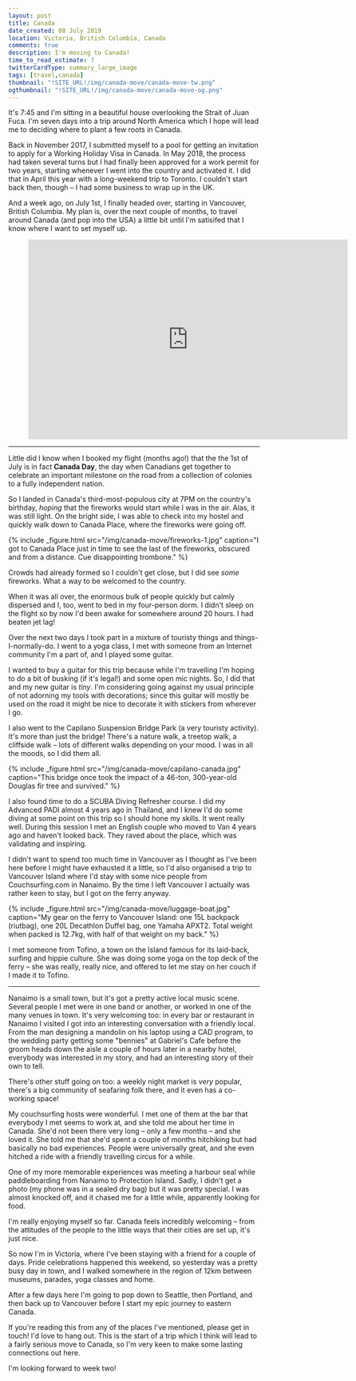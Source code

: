 ```yaml
---
layout: post
title: Canada
date_created: 08 July 2019
location: Victoria, British Columbia, Canada
comments: true
description: I'm moving to Canada!
time_to_read_estimate: 7
twitterCardType: summary_large_image
tags: [travel,canada]
thumbnail: "!SITE_URL!/img/canada-move/canada-move-tw.png"
ogthumbnail: "!SITE_URL!/img/canada-move/canada-move-og.png"
---
```


It's 7:45 and I'm sitting in a beautiful house overlooking the Strait of Juan Fuca. I'm seven days into a trip around North America which I hope will lead me to deciding where to plant a few roots in Canada.

Back in November 2017, I submitted myself to a pool for getting an invitation to apply for a Working Holiday Visa in Canada. In May 2018, the process had taken several turns but I had finally been approved for a work permit for two years, starting whenever I went into the country and activated it. I did that in April this year with a long-weekend trip to Toronto. I couldn't start back then, though – I had some business to wrap up in the UK.

And a week ago, on July 1st, I finally headed over, starting in Vancouver, British Columbia. My plan is, over the next couple of months, to travel around Canada (and pop into the USA) a little bit until I'm satisifed that I know where I want to set myself up.

<figure class="center">
	<iframe id="route-map" style="border:none" src="https://www.google.com/maps/d/u/0/embed?mid=1jW0qnDC1W-CUedB8bzY7E5G00jOvrHZM" width="640" height="400"></iframe>
	<script type="text/javascript">
		try {
			var h = Math.min(document.documentElement.clientHeight, window.innerHeight || 0);
			h = Math.round(h * 0.75);
			var mapFrame = document.getElementById('route-map');
			if (isNaN(h)) {
				throw new Error('Height is not a number');
			}
			mapFrame.height = h;
			mapFrame.src = 'https://www.google.com/maps/d/u/0/embed?mid=1jW0qnDC1W-CUedB8bzY7E5G00jOvrHZM';
		} catch (e) {
			console.log("Oops! Couldn't set the map height, oh well")
			console.warn(e);
		}
	</script>
</figure>

---

Little did I know when I booked my flight (months ago!) that the the 1st of July is in fact **Canada Day**, the day when Canadians get together to celebrate an important milestone on the road from a collection of colonies to a fully independent nation.

So I landed in Canada's third-most-populous city at 7PM on the country's birthday, _hoping_ that the fireworks would start while I was in the air. Alas, it was still light. On the bright side, I was able to check into my hostel and quickly walk down to Canada Place, where the fireworks were going off.

{% include _figure.html src="/img/canada-move/fireworks-1.jpg" caption="I got to Canada Place just in time to see the last of the fireworks, obscured and from a distance. Cue disappointing trombone." %}

Crowds had already formed so I couldn't get close, but I did see _some_ fireworks. What a way to be welcomed to the country.

When it was all over, the enormous bulk of people quickly but calmly dispersed and I, too, went to bed in my four-person dorm. I didn't sleep on the flight so by now I'd been awake for somewhere around 20 hours. I had beaten jet lag!

Over the next two days I took part in a mixture of touristy things and things-I-normally-do. I went to a yoga class, I met with someone from an Internet community I'm a part of, and I played some guitar.

I wanted to buy a guitar for this trip because while I'm travelling I'm hoping to do a bit of busking (if it's legal!) and some open mic nights. So, I did that and my new guitar is _tiny_. I'm considering going against my usual principle of not adorning my tools with decorations; since this guitar will mostly be used on the road it might be nice to decorate it with stickers from wherever I go.

I also went to the Capilano Suspension Bridge Park (a very touristy activity). It's more than just the bridge! There's a nature walk, a treetop walk, a cliffside walk – lots of different walks depending on your mood. I was in all the moods, so I did them all.

{% include _figure.html src="/img/canada-move/capilano-canada.jpg" caption="This bridge once took the impact of a 46-ton, 300-year-old Douglas fir tree and survived." %}

I also found time to do a SCUBA Diving Refresher course. I did my Advanced PADI almost 4 years ago in Thailand, and I knew I'd do some diving at some point on this trip so I should hone my skills. It went really well. During this session I met an English couple who moved to Van 4 years ago and haven't looked back. They raved about the place, which was validating and inspiring.

I didn't want to spend too much time in Vancouver as I thought as I've been here before I might have exhausted it a little, so I'd also organised a trip to Vancouver Island where I'd stay with some nice people from Couchsurfing.com in Nanaimo. By the time I left Vancouver I actually was rather keen to stay, but I got on the ferry anyway.

{% include _figure.html src="/img/canada-move/luggage-boat.jpg" caption="My gear on the ferry to Vancouver Island: one 15L backpack (riutbag), one 20L Decathlon Duffel bag, one Yamaha APXT2. Total weight when packed is 12.7kg, with half of that weight on my back." %}

I met someone from Tofino, a town on the Island famous for its laid-back, surfing and hippie culture. She was doing some yoga on the top deck of the ferry – she was really, really nice, and offered to let me stay on her couch if I made it to Tofino.

---

Nanaimo is a small town, but it's got a pretty active local music scene. Several people I met were in one band or another, or worked in one of the many venues in town. It's very welcoming too: in every bar or restaurant in Nanaimo I visited I got into an interesting conversation with a friendly local. From the man designing a mandolin on his laptop using a CAD program, to the wedding party getting some "bennies" at Gabriel's Cafe before the groom heads down the aisle a couple of hours later in a nearby hotel, everybody was interested in my story, and had an interesting story of their own to tell.

There's other stuff going on too: a weekly night market is _very_ popular, there's a big community of seafaring folk there, and it even has a co-working space!

My couchsurfing hosts were wonderful. I met one of them at the bar that everybody I met seems to work at, and she told me about her time in Canada. She'd not been there very long – only a few months – and she loved it. She told me that she'd spent a couple of months hitchiking but had basically no bad experiences. People were universally great, and she even hitched a ride with a friendly travelling circus for a while.

One of my more memorable experiences was meeting a harbour seal while paddleboarding from Nanaimo to Protection Island. Sadly, I didn't get a photo (my phone was in a sealed dry bag) but it was pretty special. I was almost knocked off, and it chased me for a little while, apparently looking for food.

I'm really enjoying myself so far. Canada feels incredibly welcoming – from the attitudes of the people to the little ways that their cities are set up, it's just nice.

So now I'm in Victoria, where I've been staying with a friend for a couple of days. Pride celebrations happened this weekend, so yesterday was a pretty busy day in town, and I walked somewhere in the region of 12km between museums, parades, yoga classes and home.

After a few days here I'm going to pop down to Seattle, then Portland, and then back up to Vancouver before I start my epic journey to eastern Canada.

If you're reading this from any of the places I've mentioned, please get in touch! I'd love to hang out. This is the start of a trip which I think will lead to a fairly serious move to Canada, so I'm very keen to make some lasting connections out here.

I'm looking forward to week two!
